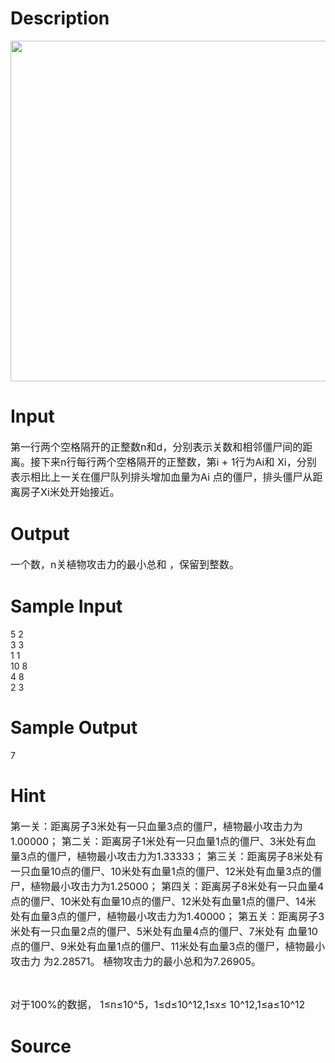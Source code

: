 
# Description

<div class="content"><p><img height="545" width="780" alt="" src="source/bzoj/3203/img/aHR0cHM6Ly9seWRzeS5jb20vSnVkZ2VPbmxpbmUvdXBsb2FkLzIwMTMwNS8xKDEzKS5qcGc=.jpg"/></p></div>

# Input

<div class="content"><p><span style="font-size: medium">第一行两个空格隔开的正整数n和d，分别表示关数和相邻僵尸间的距离。接下来n行每行两个空格隔开的正整数，第i + 1行为Ai和 Xi，分别表示相比上一关在僵尸队列排头增加血量为Ai 点的僵尸，排头僵尸从距离房子Xi米处开始接近。 <br/>
</span></p></div>

# Output

<div class="content"><p><span style="font-size: medium">一个数，n关植物攻击力的最小总和 ，保留到整数。 </span></p></div>

# Sample Input

<div class="content"><span class="sampledata">5  2<br/>
3  3<br/>
1  1<br/>
10 8 <br/>
4  8<br/>
2  3<br/>
</span></div>

# Sample Output

<div class="content"><span class="sampledata">7</span></div>

# Hint

<div class="content"><p></p><p><span style="font-size: medium">第一关：距离房子3米处有一只血量3点的僵尸，植物最小攻击力为1.00000； 第二关：距离房子1米处有一只血量1点的僵尸、3米处有血量3点的僵尸，植物最小攻击力为1.33333； 第三关：距离房子8米处有一只血量10点的僵尸、10米处有血量1点的僵尸、12米处有血量3点的僵尸，植物最小攻击力为1.25000； 第四关：距离房子8米处有一只血量4点的僵尸、10米处有血量10点的僵尸、12米处有血量1点的僵尸、14米处有血量3点的僵尸，植物最小攻击力为1.40000； 第五关：距离房子3米处有一只血量2点的僵尸、5米处有血量4点的僵尸、7米处有 血量10点的僵尸、9米处有血量1点的僵尸、11米处有血量3点的僵尸，植物最小攻击力 为2.28571。 植物攻击力的最小总和为7.26905。 </span></p><br/>
<p><span style="font-size: medium">对于100%的数据， 1≤n≤10^5，1≤d≤10^12,1≤x≤ 10^12,1≤a≤10^12</span></p><p></p></div>

# Source

<div class="content"><p><a href="problemset.php?search="></a></p></div>

